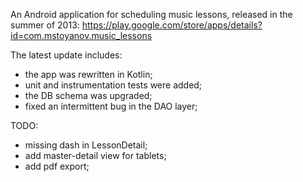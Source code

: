 An Android application for scheduling music lessons, released in the summer of 2013: https://play.google.com/store/apps/details?id=com.mstoyanov.music_lessons

The latest update includes:
- the app was rewritten in Kotlin;
- unit and instrumentation tests were added;
- the DB schema was upgraded;
- fixed an intermittent bug in the DAO layer;

TODO:
- missing dash in LessonDetail;
- add master-detail view for tablets;
- add pdf export;